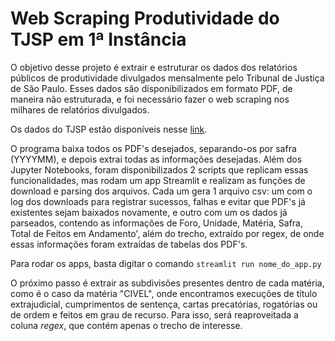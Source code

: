 # Web Scraping Produtividade do TJSP em 1ª Instância

O objetivo desse projeto é extrair e estruturar os dados dos relatórios públicos de produtividade divulgados mensalmente pelo Tribunal de Justiça de São Paulo. Esses dados são disponibilizados em formato PDF, de maneira não estruturada, e foi necessário fazer o web scraping nos milhares de relatórios divulgados. 

Os dados do TJSP estão disponíveis nesse [link](https://www.tjsp.jus.br/produtividadeweb/).

O programa baixa todos os PDF's desejados, separando-os por safra (YYYYMM), e depois extrai todas as informações desejadas. Além dos Jupyter Notebooks, foram disponibilizados 2 scripts que replicam essas funcionalidades, mas rodam um app Streamlit e realizam as funções de download e parsing dos arquivos. Cada um gera 1 arquivo csv: um com o log dos downloads para registrar sucessos, falhas e evitar que PDF's já existentes sejam baixados novamente, e outro com um os dados já parseados, contendo as informações de Foro, Unidade, Matéria, Safra, Total de Feitos em Andamento', além do trecho, extraído por regex, de onde essas informações foram extraídas de tabelas dos PDF's.

Para rodar os apps, basta digitar o comando `streamlit run nome_do_app.py`


O próximo passo é extrair as subdivisões presentes dentro de cada matéria, como é o caso da matéria "CIVEL", onde encontramos execuções de título extrajudicial, cumprimentos de sentença, cartas precatórias, rogatórias ou de ordem e feitos em grau de recurso. Para isso, será reaproveitada a coluna *regex*, que contém apenas o trecho de interesse.


